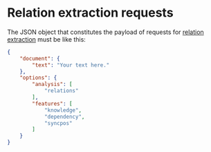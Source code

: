 # Relation extraction requests

The JSON object that constitutes the payload of requests for [relation extraction](../../../guide/relation-extraction/index.md) must be like this:

``` json
{
	"document": {
		"text": "Your text here."
	},
	"options": {
		"analysis": [
			"relations"
		],
		"features": [
			"knowledge",
			"dependency",
			"syncpos"
		]
	}
}
```